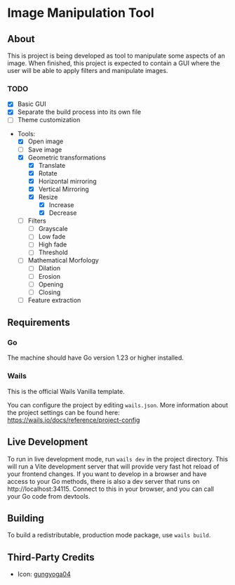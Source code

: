 # Image Manipulation Tool

## About

This is project is being developed as tool to manipulate some aspects of an image. When finished, this project is 
expected to contain a GUI where the user will be able to apply filters and manipulate images.

### TODO

- [X] Basic GUI
- [X] Separate the build process into its own file
- [ ] Theme customization
- Tools:
  - [X] Open image
  - [ ] Save image
  - [X] Geometric transformations
    - [X] Translate
    - [X] Rotate
    - [X] Horizontal mirroring
    - [X] Vertical Mirroring
    - [X] Resize
      - [X] Increase
      - [X] Decrease
  - [ ] Filters
    - [ ] Grayscale
    - [ ] Low fade
    - [ ] High fade
    - [ ] Threshold
  - [ ] Mathematical Morfology
    - [ ] Dilation
    - [ ] Erosion
    - [ ] Opening
    - [ ] Closing
  - [ ] Feature extraction

## Requirements

### Go

The machine should have Go version 1.23 or higher installed.

### Wails

This is the official Wails Vanilla template.

You can configure the project by editing `wails.json`. More information about the project settings can be found
here: https://wails.io/docs/reference/project-config

## Live Development

To run in live development mode, run `wails dev` in the project directory. This will run a Vite development
server that will provide very fast hot reload of your frontend changes. If you want to develop in a browser
and have access to your Go methods, there is also a dev server that runs on http://localhost:34115. Connect
to this in your browser, and you can call your Go code from devtools.

## Building

To build a redistributable, production mode package, use `wails build`.


## Third-Party Credits

- Icon: [gungyoga04](https://www.freepik.com/icon/photo-editing_11733564#fromView=search&page=1&position=2&uuid=e2847c72-38a2-4956-9f91-8eb5996069df)